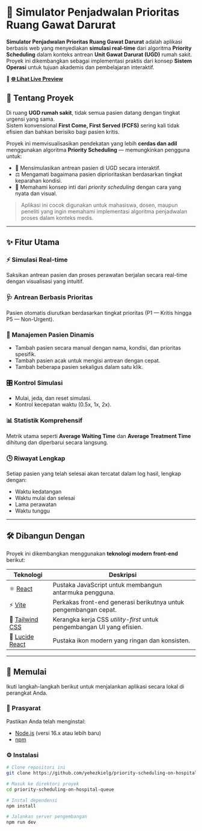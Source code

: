# 🏥 Simulator Penjadwalan Prioritas Ruang Gawat Darurat

**Simulator Penjadwalan Prioritas Ruang Gawat Darurat** adalah aplikasi berbasis web yang menyediakan **simulasi real-time** dari algoritma **Priority Scheduling** dalam konteks antrean **Unit Gawat Darurat (UGD)** rumah sakit.  
Proyek ini dikembangkan sebagai implementasi praktis dari konsep **Sistem Operasi** untuk tujuan akademis dan pembelajaran interaktif.

🔗 **[🌐 Lihat Live Preview](https://priority-scheduling-on-hospital.vercel.app)**

## 🚀 Tentang Proyek

Di ruang **UGD rumah sakit**, tidak semua pasien datang dengan tingkat urgensi yang sama.  
Sistem konvensional **First Come, First Served (FCFS)** sering kali tidak efisien dan bahkan berisiko bagi pasien kritis.

Proyek ini memvisualisasikan pendekatan yang lebih **cerdas dan adil** menggunakan algoritma **Priority Scheduling** — memungkinkan pengguna untuk:

- 💉 Mensimulasikan antrean pasien di UGD secara interaktif.
- ⚖️ Mengamati bagaimana pasien diprioritaskan berdasarkan tingkat keparahan kondisi.
- 🧩 Memahami konsep inti dari *priority scheduling* dengan cara yang nyata dan visual.

> Aplikasi ini cocok digunakan untuk mahasiswa, dosen, maupun peneliti yang ingin memahami implementasi algoritma penjadwalan proses dalam konteks medis.

---

## ✨ Fitur Utama

### ⚡ Simulasi Real-time  
Saksikan antrean pasien dan proses perawatan berjalan secara real-time dengan visualisasi yang intuitif.

### 🩺 Antrean Berbasis Prioritas  
Pasien otomatis diurutkan berdasarkan tingkat prioritas (P1 — Kritis hingga P5 — Non-Urgent).

### 👥 Manajemen Pasien Dinamis  
- Tambah pasien secara manual dengan nama, kondisi, dan prioritas spesifik.  
- Tambah pasien acak untuk mengisi antrean dengan cepat.  
- Tambah beberapa pasien sekaligus dalam satu klik.

### 🎛️ Kontrol Simulasi  
- Mulai, jeda, dan reset simulasi.  
- Kontrol kecepatan waktu (0.5x, 1x, 2x).  

### 📊 Statistik Komprehensif  
Metrik utama seperti **Average Waiting Time** dan **Average Treatment Time** dihitung dan diperbarui secara langsung.

### 🕒 Riwayat Lengkap  
Setiap pasien yang telah selesai akan tercatat dalam log hasil, lengkap dengan:
- Waktu kedatangan  
- Waktu mulai dan selesai  
- Lama perawatan  
- Waktu tunggu

---

## 🛠️ Dibangun Dengan

Proyek ini dikembangkan menggunakan **teknologi modern front-end** berikut:

| Teknologi | Deskripsi |
|------------|------------|
| ⚛️ [React](https://react.dev/) | Pustaka JavaScript untuk membangun antarmuka pengguna. |
| ⚡ [Vite](https://vitejs.dev/) | Perkakas front-end generasi berikutnya untuk pengembangan cepat. |
| 🎨 [Tailwind CSS](https://tailwindcss.com/) | Kerangka kerja CSS *utility-first* untuk pengembangan UI yang efisien. |
| 💎 [Lucide React](https://lucide.dev/) | Pustaka ikon modern yang ringan dan konsisten. |

---

## 🏁 Memulai

Ikuti langkah-langkah berikut untuk menjalankan aplikasi secara lokal di perangkat Anda.

### 🔧 Prasyarat
Pastikan Anda telah menginstal:
- [Node.js](https://nodejs.org/) (versi 16.x atau lebih baru)
- [npm](https://www.npmjs.com/)

### ⚙️ Instalasi

```bash
# Clone repositori ini
git clone https://github.com/yehezkielg/priority-scheduling-on-hospital-queue.git

# Masuk ke direktori proyek
cd priority-scheduling-on-hospital-queue

# Instal dependensi
npm install

# Jalankan server pengembangan
npm run dev
